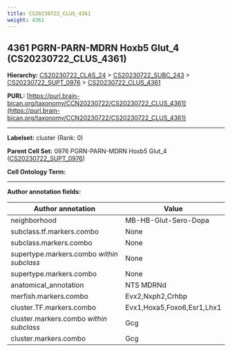 ```yaml
---
title: CS20230722_CLUS_4361
weight: 4361
---
```

## 4361 PGRN-PARN-MDRN Hoxb5 Glut_4 (CS20230722_CLUS_4361)
<b>Hierarchy: </b>
[CS20230722_CLAS_24](../CS20230722_CLAS_24) >
[CS20230722_SUBC_243](../CS20230722_SUBC_243) >
[CS20230722_SUPT_0976](../CS20230722_SUPT_0976) >
[CS20230722_CLUS_4361](../CS20230722_CLUS_4361)

**PURL:** [https://purl.brain-bican.org/taxonomy/CCN20230722/CS20230722_CLUS_4361](https://purl.brain-bican.org/taxonomy/CCN20230722/CS20230722_CLUS_4361)

---


**Labelset:** cluster (Rank: 0)

**Parent Cell Set:** 0976 PGRN-PARN-MDRN Hoxb5 Glut_4 ([CS20230722_SUPT_0976](../CS20230722_SUPT_0976))



**Cell Ontology Term:** 

[MARKER GENES.]: #


---

[TRANSFERRED ANNOTATIONS.]: #


[AUTHOR ANNOTATION FIELDS.]: #


**Author annotation fields:**

| Author annotation | Value |
|-------------------|-------|
|neighborhood|MB-HB-Glut-Sero-Dopa|
|subclass.tf.markers.combo|None|
|subclass.markers.combo|None|
|supertype.markers.combo _within subclass_|None|
|supertype.markers.combo|None|
|anatomical_annotation|NTS MDRNd|
|merfish.markers.combo|Evx2,Nxph2,Crhbp|
|cluster.TF.markers.combo|Evx1,Hoxa5,Foxo6,Esr1,Lhx1|
|cluster.markers.combo _within subclass_|Gcg|
|cluster.markers.combo|Gcg|
